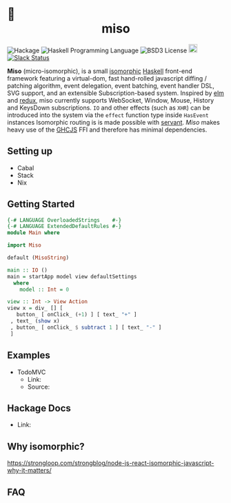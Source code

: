 :ramen: <center>miso</center>
======================
![Hackage](https://img.shields.io/hackage/v/miso.svg)
![Haskell Programming Language](https://img.shields.io/badge/language-Haskell-green.svg)
![BSD3 License](http://img.shields.io/badge/license-BSD3-brightgreen.svg)
<a href="https://www.irccloud.com/invite?channel=%23haskell-miso&amp;hostname=irc.freenode.net&amp;port=6697&amp;ssl=1" target="_blank"><img src="https://img.shields.io/badge/IRC-%23haskell--miso-1e72ff.svg?style=flat"  height="20"></a>
[![Slack Status](https://haskell-miso-slack.herokuapp.com/badge.svg)](https://haskell-miso-slack.herokuapp.com)

**Miso** (micro-isomorphic), is a small [isomorphic](http://nerds.airbnb.com/isomorphic-javascript-future-web-apps/) [Haskell](https://www.haskell.org/) front-end framework featuring a virtual-dom, fast hand-rolled javascript diffing / patching algorithm, event delegation, event batching, event handler DSL, SVG support, and an extensible Subscription-based system. Inspired by [elm](http://elm-lang.org/) and [redux](http://redux.js.org/), miso currently supports WebSocket, Window, Mouse, History and KeysDown subscriptions. `IO` and other effects (such as `XHR`) can be introduced into the system via the `effect` function type inside `HasEvent` instances Isomorphic routing is is made possible with [servant](http://haskell-servant.readthedocs.io/en/stable/). *Miso* makes heavy use of the [GHCJS](https://github.com/ghcjs/ghcjs) FFI and therefore has minimal dependencies.

## Setting up
 - Cabal
 - Stack
 - Nix

## Getting Started
```haskell
{-# LANGUAGE OverloadedStrings    #-}
{-# LANGUAGE ExtendedDefaultRules #-}
module Main where

import Miso

default (MisoString)

main :: IO ()
main = startApp model view defaultSettings
  where
    model :: Int = 0

view :: Int -> View Action
view x = div_ [] [
   button_ [ onClick_ (+1) ] [ text_ "+" ]
 , text_ (show x)
 , button_ [ onClick_ $ subtract 1 ] [ text_ "-" ]
 ]
```
## Examples
  - TodoMVC
    - Link: <link goes here>
	- Source: <link goes here>

## Hackage Docs
  - Link: <link goes here>

## Why isomorphic?
https://strongloop.com/strongblog/node-js-react-isomorphic-javascript-why-it-matters/

## FAQ


